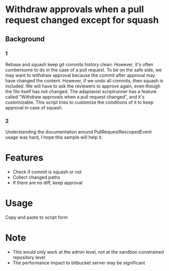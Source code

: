 # Withdraw approvals when a pull request changed except for squash 
## Background
### 1
Rebase and squash keep git commits history clean.
However, it's often cumbersome to do in the case of a pull request.
To be on the safe side, we may want to withdraw approval because the commit after approval may have changed the content.
However, if we undo all commits, then squash is included.
We will have to ask the reviewers to approve again, even though the file itself has not changed.
The adaptavist scriptrunner has a feature called "Withdraw approvals when a pull request changed", and it's customizable.
This script tries to customize the conditions of it to keep approval in case of squash.

### 2
Understanding the documentation around PullRequestRescopedEvent usage was hard, I hope this sample will help it.

# Features
- Check if commit is squash or not
- Collect changed paths
- If there are no diff, keep approval

 
# Usage
Copy and paste to script form

 
# Note
- This would only work at the admin level, not at the sandbox-constrained repository level
- The performance impact to bitbucket server may be significant
 

 

